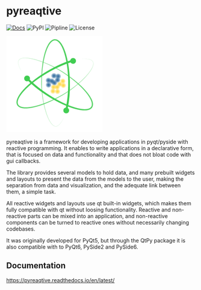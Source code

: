 # pyreaqtive
[![Docs](https://readthedocs.org/projects/pyreaqtive/badge/?style=flat)](https://readthedocs.org/projects/pyreaqtive)
![PyPI](https://img.shields.io/pypi/v/pyreaqtive)
![Pipline](https://img.shields.io/github/workflow/status/polfeliu/pyreaqtive/Pipeline/master)
![License](https://img.shields.io/pypi/l/pyreaqtive)

![Logo](https://raw.githubusercontent.com/polfeliu/pyreaqtive/master/doc/source/_static/logo256.png)

pyreaqtive is a framework for developing applications in pyqt/pyside with reactive programming. It enables to write applications in a declarative form, that is focused on data and functionality and that does not bloat code with gui callbacks.

The library provides several models to hold data, and many prebuilt widgets and layouts to present the data from the models to the user, making the separation from data and visualization, and the adequate link between them, a simple task.

All reactive widgets and layouts use qt built-in widgets, which makes them fully compatible with qt without loosing functionality. Reactive and non-reactive parts can be mixed into an application, and non-reactive components can be turned to reactive ones without necessarily changing codebases.

It was originally developed for PyQt5, but through the QtPy package it is also compatible with to PyQt6, PySide2 and PySide6.

## Documentation
https://pyreaqtive.readthedocs.io/en/latest/
